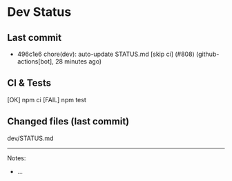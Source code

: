 # Dev Status

## Last commit
- 496c1e6 chore(dev): auto-update STATUS.md [skip ci] (#808) (github-actions[bot], 28 minutes ago)
## CI & Tests
[OK] npm ci
[FAIL] npm test

## Changed files (last commit)
dev/STATUS.md

---
Notes:
- ...

